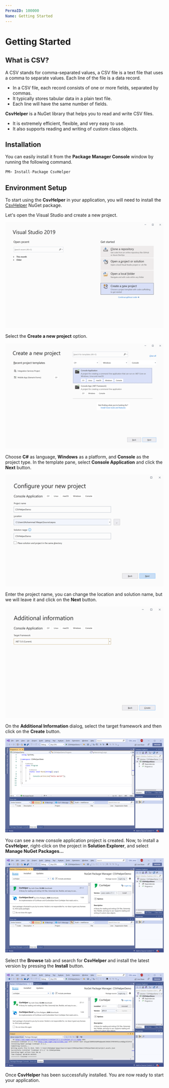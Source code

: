 ```yaml
---
PermaID: 100000
Name: Getting Started
---
```


# Getting Started

## What is CSV?

A CSV stands for comma-separated values, a CSV file is a text file that uses a comma to separate values. Each line of the file is a data record. 

 - In a CSV file, each record consists of one or more fields, separated by commas. 
 - It typically stores tabular data in a plain text file. 
 - Each line will have the same number of fields.
 
**CsvHelper** is a NuGet library that helps you to read and write CSV files. 

 - It is extremely efficient, flexible, and very easy to use. 
 - It also supports reading and writing of custom class objects.

## Installation

You can easily install it from the **Package Manager Console** window by running the following command.

```csharp
PM> Install-Package CsvHelper
```

## Environment Setup

To start using the **CsvHelper** in your application, you will need to install the [CsvHelper](https://www.nuget.org/packages/CsvHelper) NuGet package.

Let's open the Visual Studio and create a new project.

<img src="images/setup-1.png" alt="Create a new project">

Select the **Create a new project** option.

<img src="images/setup-2.png" alt="Select Console Application template">

Choose **C#** as language, **Windows** as a platform, and **Console** as the project type. In the template pane, select **Console Application** and click the **Next** button.

<img src="images/setup-3.png" alt="Configure your new project">

Enter the project name, you can change the location and solution name, but we will leave it and click on the **Next** button.  

<img src="images/setup-4.png" alt="Additional Information">

On the **Additional Information** dialog, select the target framework and then click on the **Create** button.  

<img src="images/setup-5.png" alt="Console Application created">

You can see a new console application project is created. Now, to install a **CsvHelper**, right-click on the project in **Solution Explorer**, and select **Manage NuGet Packages...**

<img src="images/setup-6.png" alt="Install CsvHelper">

Select the **Browse** tab and search for **CsvHelper** and install the latest version by pressing the **Install** button. 

<img src="images/setup-7.png" alt="CsvHelper installed successfully">

Once **CsvHelper** has been successfully installed. You are now ready to start your application.
